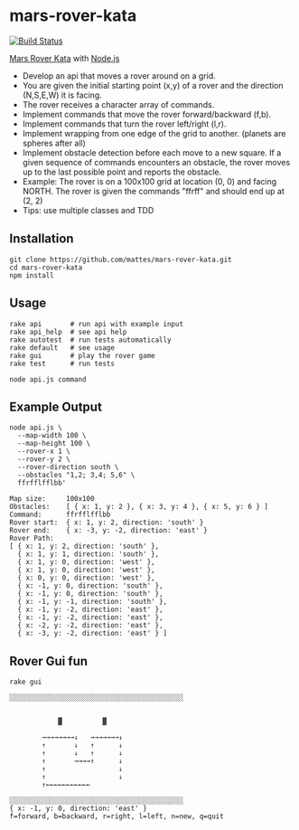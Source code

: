 mars-rover-kata
===============

[![Build Status](https://travis-ci.org/mattes/mars-rover-kata.png?branch=master)](https://travis-ci.org/mattes/mars-rover-kata)

[Mars Rover Kata](http://craftsmanship.sv.cmu.edu/katas/mars-rover-kata) with [Node.js](http://nodejs.org)  

 * Develop an api that moves a rover around on a grid.
 * You are given the initial starting point (x,y) of a rover and the direction (N,S,E,W) it is facing.
 * The rover receives a character array of commands.
 * Implement commands that move the rover forward/backward (f,b).
 * Implement commands that turn the rover left/right (l,r).
 * Implement wrapping from one edge of the grid to another. (planets are spheres after all)
 * Implement obstacle detection before each move to a new square. If a given sequence of commands encounters an obstacle, the rover moves up to the last possible point and reports the obstacle.
 * Example: The rover is on a 100x100 grid at location (0, 0) and facing NORTH. The rover is given the commands "ffrff" and should end up at (2, 2)
 * Tips: use multiple classes and TDD


## Installation
    git clone https://github.com/mattes/mars-rover-kata.git
    cd mars-rover-kata
    npm install
    
## Usage
```
rake api       # run api with example input
rake api_help  # see api help
rake autotest  # run tests automatically
rake default   # see usage
rake gui       # play the rover game
rake test      # run tests

node api.js command
```

## Example Output
```
node api.js \
  --map-width 100 \
  --map-height 100 \
  --rover-x 1 \
  --rover-y 2 \
  --rover-direction south \
  --obstacles "1,2; 3,4; 5,6" \
  ffrfflfflbb'

Map size:     100x100
Obstacles:    [ { x: 1, y: 2 }, { x: 3, y: 4 }, { x: 5, y: 6 } ]
Command:      ffrfflfflbb
Rover start:  { x: 1, y: 2, direction: 'south' }
Rover end:    { x: -3, y: -2, direction: 'east' }
Rover Path:
[ { x: 1, y: 2, direction: 'south' },
  { x: 1, y: 1, direction: 'south' },
  { x: 1, y: 0, direction: 'west' },
  { x: 1, y: 0, direction: 'west' },
  { x: 0, y: 0, direction: 'west' },
  { x: -1, y: 0, direction: 'south' },
  { x: -1, y: 0, direction: 'south' },
  { x: -1, y: -1, direction: 'south' },
  { x: -1, y: -2, direction: 'east' },
  { x: -1, y: -2, direction: 'east' },
  { x: -2, y: -2, direction: 'east' },
  { x: -3, y: -2, direction: 'east' } ]
``` 


## Rover Gui fun
```
rake gui

░░░░░░░░░░░░░░░░░░░░░░░░░░░░░░░░░░░░░░░░░░░
        
        
            ▓          ▓ 
            
        →→→→→→→→↓   →→→→→→→↓                        
        ↑       ↓   ↑      ↓                
        ↑       ↓   ↑      ↓             
        ↑       →→→→↑      ↓                     
        ↑                  ↓                        
        ↑                  ↓             
        ↑←←←←←←←←←←←
                                                      
░░░░░░░░░░░░░░░░░░░░░░░░░░░░░░░░░░░░░░░░░░░
{ x: -1, y: 0, direction: 'east' }
f=forward, b=backward, r=right, l=left, n=new, q=quit
```
